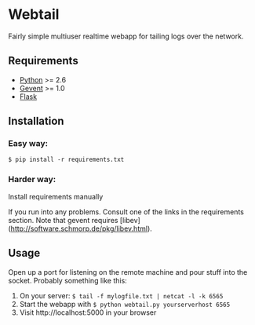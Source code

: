 Webtail
=======

Fairly simple multiuser realtime webapp for tailing logs over the network.

## Requirements

* [Python](http://python.org/) >= 2.6
* [Gevent](http://www.gevent.org/) >= 1.0
* [Flask](http://flask.pocoo.org/)

## Installation

### Easy way:
    $ pip install -r requirements.txt

### Harder way:
Install requirements manually 

If you run into any problems. Consult one of the links in the requirements
section. Note that gevent requires [libev]
(http://software.schmorp.de/pkg/libev.html).


## Usage

Open up a port for listening on the remote machine and pour
stuff into the socket. Probably something like this:

1. On your server: `$ tail -f mylogfile.txt | netcat -l -k 6565`
2. Start the webapp with `$ python webtail.py yourserverhost 6565`
3. Visit http://localhost:5000 in your browser

